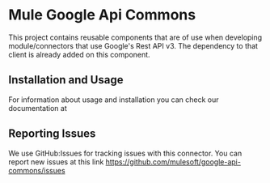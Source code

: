Mule Google Api Commons
=========================

This project contains reusable components that are of use when developing module/connectors
that use Google's Rest API v3. The dependency to that client is already added on this
component.

Installation and Usage
----------------------

For information about usage and installation you can check our documentation at 

Reporting Issues
----------------

We use GitHub:Issues for tracking issues with this connector. You can report new issues at this link https://github.com/mulesoft/google-api-commons/issues